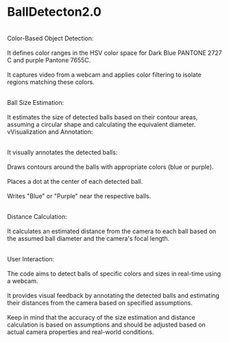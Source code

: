 # BallDetecton2.0
<br />Color-Based Object Detection:<br />
 <br />It defines color ranges in the HSV color space for Dark Blue PANTONE 2727 C and purple Pantone 7655C.<br />
 <br />It captures video from a webcam and applies color filtering to isolate regions matching these colors.<br />
 
<br />Ball Size Estimation:<br />
 <br />It estimates the size of detected balls based on their contour areas, assuming a circular shape and calculating the equivalent diameter.<br />
 vVisualization and Annotation:<br />

<br />It visually annotates the detected balls:<br />
<br /> Draws contours around the balls with appropriate colors (blue or purple).<br />
 <br />Places a dot at the center of each detected ball.<br />
<br /> Writes "Blue" or "Purple" near the respective balls.<br />
 
<br />Distance Calculation:<br />
<br /> It calculates an estimated distance from the camera to each ball based on the assumed ball diameter and the camera's focal length.<br />

<br />User Interaction:<br />
 <br />The code aims to detect balls of specific colors and sizes in real-time using a webcam. <br />
 <br />It provides visual feedback by annotating the detected balls and estimating their distances from the camera based on specified assumptions. <br />
<br /> Keep in mind that the accuracy of the size estimation and distance calculation is based on assumptions and should be adjusted based on actual camera properties and real-world conditions.<br />
